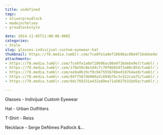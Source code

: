 ```yaml
---
title: undefined
tags:
- oliverproudlock
- madeinchelsea
- proudlockstyle

date: 2014-11-05T11:00:00.000Z
categories:
- Style
slug: glasses-indivijual-custom-eyewear-hat
thumbnail: https://78.media.tumblr.com/7ce8fe1a0ef28696ac08e9716debe9e7/tumblr_negtnfkwnm1rhrm24o1_1280.jpg
attachments:
- https://78.media.tumblr.com/7ce8fe1a0ef28696ac08e9716debe9e7/tumblr_negtnfkwnm1rhrm24o1_1280.jpg
- https://78.media.tumblr.com/1f8e59c0e1d4c7c70f6b010f3a08c054/tumblr_negtnfkwnm1rhrm24o2_1280.jpg
- https://78.media.tumblr.com/ee9a0b19cf9c947555676bed187b4ee9/tumblr_negtnfkwnm1rhrm24o3_1280.jpg
- https://78.media.tumblr.com/0477587db000a3c694b7bc3cd12caa75/tumblr_negtnfkwnm1rhrm24o4_1280.jpg
- https://78.media.tumblr.com/6dc769231a432ad9ee71a5027b31bd5e/tumblr_negtnfkwnm1rhrm24o5_1280.jpg

---
```


Glasses - Indivijual Custom Eyewear 

  Hat - Urban Outfitters 

  T-Shirt - Reiss 

  Necklace - Serge DeNimes Padlock &...
